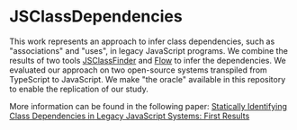 # JSClassDependencies
This work represents an approach to infer class dependencies, such as "associations" and "uses", in legacy JavaScript programs. We combine the results of two tools <a href="https://github.com/aserg-ufmg/JSClassFinder">JSClassFinder</a> and <a href="http://flowtype.org">Flow</a> to infer the dependencies. We evaluated our approach on two open-source systems transpiled from TypeScript to JavaScript.
We make "the oracle" available in this repository to enable the replication of our study.

More information can be found in the following paper: <a href="http://homepages.dcc.ufmg.br/~mtov/pub/2017-saner-era-leonardo.pdf">Statically Identifying Class Dependencies in Legacy JavaScript Systems: First Results</a>
